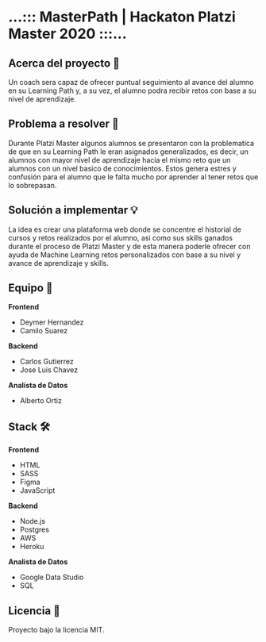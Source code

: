 # ...::: MasterPath | Hackaton Platzi Master 2020 :::...

## Acerca del proyecto 🧮
Un coach sera capaz de ofrecer puntual seguimiento al avance del alumno en su Learning Path y, a su vez, el alumno podra recibir retos con base a su nivel de aprendizaje.

## Problema a resolver 🚨
Durante Platzi Master algunos alumnos se presentaron con la problematica de que en su Learning Path le eran asignados generalizados, es decir, un alumnos con mayor nivel de aprendizaje hacia el mismo reto que un alumnos con un nivel basico de conocimientos. Estos genera estres y confusión para el alumno que le falta mucho por aprender al tener retos que lo sobrepasan.

## Solución a implementar 💡
La idea es crear una plataforma web donde se concentre el historial de cursos y retos realizados por el alumno, asi como sus skills ganados durante el proceso de Platzi Master y de esta manera poderle ofrecer con ayuda de Machine Learning retos personalizados con base a su nivel y avance de aprendizaje y skills.

## Equipo 💪
**Frontend**
- Deymer Hernandez
- Camilo Suarez

**Backend**
- Carlos Gutierrez
- Jose Luis Chavez

**Analista de Datos**
- Alberto Ortiz

## Stack 🛠
**Frontend**
- HTML
- SASS
- Figma
- JavaScript

**Backend**
- Node.js
- Postgres
- AWS
- Heroku

**Analista de Datos**
- Google Data Studio
- SQL

## Licencia :bookmark_tabs:
Proyecto bajo la licencia MIT.
